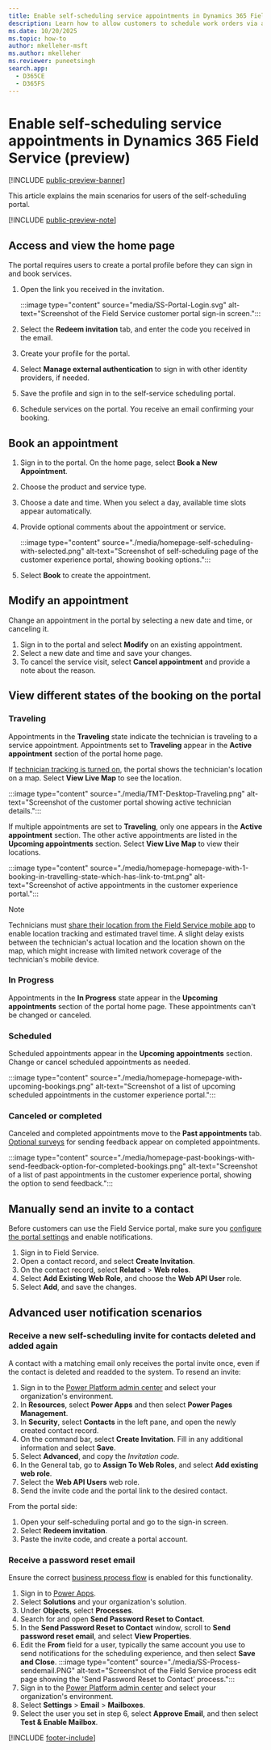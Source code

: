 ```yaml
---
title: Enable self-scheduling service appointments in Dynamics 365 Field Service (preview)
description: Learn how to allow customers to schedule work orders via a customer portal in Dynamics 365 Field Service.
ms.date: 10/20/2025
ms.topic: how-to
author: mkelleher-msft
ms.author: mkelleher
ms.reviewer: puneetsingh
search.app:
  - D365CE
  - D365FS
---
```


# Enable self-scheduling service appointments in Dynamics 365 Field Service (preview)

[!INCLUDE [public-preview-banner](../includes/public-preview-banner.md)]

This article explains the main scenarios for users of the self-scheduling portal.

[!INCLUDE [public-preview-note](../includes/public-preview-note.md)]

## Access and view the home page

The portal requires users to create a portal profile before they can sign in and book services.

1. Open the link you received in the invitation.

   :::image type="content" source="media/SS-Portal-Login.svg" alt-text="Screenshot of the Field Service customer portal sign-in screen.":::

1. Select the **Redeem invitation** tab, and enter the code you received in the email.
1. Create your profile for the portal.
1. Select **Manage external authentication** to sign in with other identity providers, if needed.
1. Save the profile and sign in to the self-service scheduling portal.
1. Schedule services on the portal. You receive an email confirming your booking.

## Book an appointment

1. Sign in to the portal. On the home page, select **Book a New Appointment**.
1. Choose the product and service type.
1. Choose a date and time. When you select a day, available time slots appear automatically.
1. Provide optional comments about the appointment or service.
    
    :::image type="content" source="./media/homepage-self-scheduling-with-selected.png" alt-text="Screenshot of self-scheduling page of the customer experience portal, showing booking options.":::

1. Select **Book** to create the appointment.

## Modify an appointment

Change an appointment in the portal by selecting a new date and time, or canceling it.

1. Sign in to the portal and select **Modify** on an existing appointment.
1. Select a new date and time and save your changes.
1. To cancel the service visit, select **Cancel appointment** and provide a note about the reason.

## View different states of the booking on the portal

### Traveling

Appointments in the **Traveling** state indicate the technician is traveling to a service appointment. Appointments set to **Traveling** appear in the **Active appointment** section of the portal home page.

If [technician tracking is turned on](customer-portal-technician-tracking.md), the portal shows the technician's location on a map. Select **View Live Map** to see the location.

:::image type="content" source="./media/TMT-Desktop-Traveling.png" alt-text="Screenshot of the customer portal showing active technician details.":::

If multiple appointments are set to **Traveling**, only one appears in the **Active appointment** section. The other active appointments are listed in the **Upcoming appointments** section. Select **View Live Map** to view their locations.

:::image type="content" source="./media/homepage-homepage-with-1-booking-in-travelling-state-which-has-link-to-tmt.png" alt-text="Screenshot of active appointments in the customer experience portal.":::

> [!NOTE]
> Technicians must [share their location from the Field Service mobile app](mobile/track-technician-location.md) to enable location tracking and estimated travel time. A slight delay exists between the technician's actual location and the location shown on the map, which might increase with limited network coverage of the technician's mobile device.

### In Progress

Appointments in the **In Progress** state appear in the **Upcoming appointments** section of the portal home page. These appointments can't be changed or canceled.

### Scheduled

Scheduled appointments appear in the **Upcoming appointments** section. Change or cancel scheduled appointments as needed.

:::image type="content" source="./media/homepage-homepage-with-upcoming-bookings.png" alt-text="Screenshot of a list of upcoming scheduled appointments in the customer experience portal.":::

### Canceled or completed

Canceled and completed appointments move to the **Past appointments** tab. [Optional surveys](create-configure-customer-portal.md) for sending feedback appear on completed appointments.

:::image type="content" source="./media/homepage-past-bookings-with-send-feedback-option-for-completed-bookings.png" alt-text="Screenshot of a list of past appointments in the customer experience portal, showing the option to send feedback.":::

## Manually send an invite to a contact

Before customers can use the Field Service portal, make sure you [configure the portal settings](create-configure-customer-portal.md) and enable notifications.

1. Sign in to Field Service.
1. Open a contact record, and select **Create Invitation**.
1. On the contact record, select **Related** > **Web roles**.
1. Select **Add Existing Web Role**, and choose the **Web API User** role.
1. Select **Add**, and save the changes.

## Advanced user notification scenarios

### Receive a new self-scheduling invite for contacts deleted and added again

A contact with a matching email only receives the portal invite once, even if the contact is deleted and readded to the system. To resend an invite:

1. Sign in to the [Power Platform admin center](https://admin.powerplatform.microsoft.com) and select your organization's environment.
1. In **Resources**, select **Power Apps** and then select **Power Pages Management**.
1. In **Security**, select **Contacts** in the left pane, and open the newly created contact record.
1. On the command bar, select **Create Invitation**. Fill in any additional information and select **Save**.
1. Select **Advanced**, and copy the *Invitation code*.
1. In the General tab, go to **Assign To Web Roles**, and select **Add existing web role**.
1. Select the **Web API Users** web role.
1. Send the invite code and the portal link to the desired contact.

From the portal side:

1. Open your self-scheduling portal and go to the sign-in screen.
1. Select **Redeem invitation**.
1. Paste the invite code, and create a portal account.

### Receive a password reset email

Ensure the correct [business process flow](/power-automate/create-business-process-flow) is enabled for this functionality.

1. Sign in to [Power Apps](https://make.powerapps.com/).
1. Select **Solutions** and your organization's solution.
1. Under **Objects**, select **Processes**.
1. Search for and open **Send Password Reset to Contact**. 
1. In the **Send Password Reset to Contact** window, scroll to **Send password reset email**, and select **View Properties**.
1. Edit the **From** field for a user, typically the same account you use to send notifications for the scheduling experience, and then select **Save and Close**.
   :::image type="content" source="./media/SS-Process-sendemail.PNG" alt-text="Screenshot of the Field Service process edit page showing the 'Send Password Reset to Contact' process."::: 
1. Sign in to the [Power Platform admin center](https://admin.powerplatform.microsoft.com) and select your organization's environment.
1. Select **Settings** > **Email** > **Mailboxes**.
1. Select the user you set in step 6, select **Approve Email**, and then select **Test & Enable Mailbox**.



[!INCLUDE [footer-include](../includes/footer-banner.md)]

